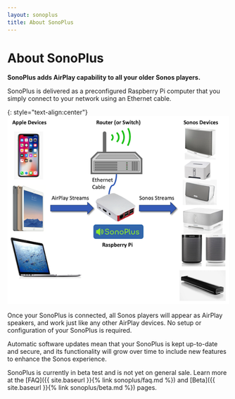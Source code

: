 ```yaml
---
layout: sonoplus
title: About SonoPlus
---
```


# About SonoPlus

**SonoPlus adds AirPlay capability to all your older Sonos players.**

SonoPlus is delivered as a preconfigured Raspberry Pi computer that you simply connect to your network using an Ethernet cable.

{: style="text-align:center"}
![SonoPlus](/images/SonoPlusDiagram_600px.png)

Once your SonoPlus is connected, all Sonos players will appear as AirPlay speakers, and work just like any other AirPlay devices. No setup or configuration of your SonoPlus is required.

Automatic software updates mean that your SonoPlus is kept up-to-date and secure, and its functionality will grow over time to include new features to enhance the Sonos experience. 

SonoPlus is currently in beta test and is not yet on general sale. Learn more at the [FAQ]({{ site.baseurl }}{% link sonoplus/faq.md %}) and [Beta]({{ site.baseurl }}{% link sonoplus/beta.md %}) pages.
